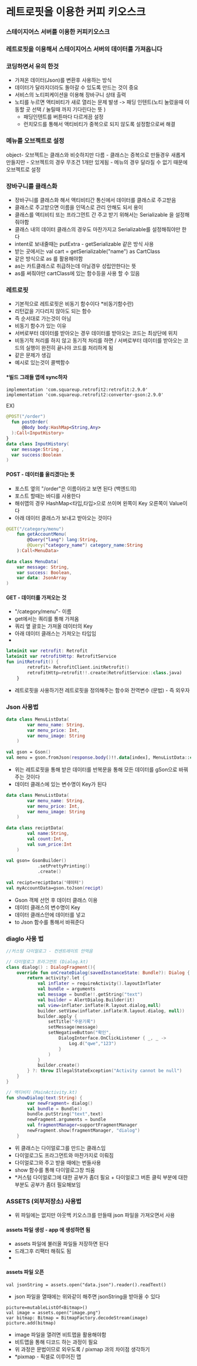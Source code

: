 # 레트로핏을 이용한 커피 키오스크

### 스테이지어스 서버를 이용한 커피키오스크

### 레트로핏을 이용해서 스테이지어스 서버의 데이터를 가져옵니다 

### 코딩하면서 유의 한것 
  - 가져온 데이터(Json)를 변환후 사용하는 방식 
  - 데이터가 달라지더라도 돌아갈 수 있도록 만드는 것이 중요 
  - 서비스의 노티피케이션을 이용해 장바구니 상태 출력 
  - 노티를 누르면 액티비티가 새로 열리는 문제 발생 
  -> 패딩 인텐트(노티 눌렀을때 이동할 곳 선택 / 눌릴때 까지 기다린다는 뜻 )
    - 패딩인텐트를 버튼마다 다르게끔 설정 
    - 런치모드를 통해서 액티비티가 중복으로 되지 않도록 설정함으로써 해결 
  
### 메뉴를 오브젝트로 설정 
  object- 오브젝트는 클래스와 비슷하지만 다름 
        - 클래스는 증복으로 만들경우 새롭게 만들지만 
        - 오브젝트의 경우 무조건 1개만 있게됨 
        - 메뉴의 경우 달라질 수 없기 때문에 오브젝트로 설정 

### 장바구니를 클래스화 
  - 장바구니를 클래스화 해서 액티비티간 통신에서 데이터를 클래스로 주고받음 
  - 클래스로 주고받으면 이름을 인덱스로 관리 안해도 되서 용이 
  - 클래스를 액티비티 또는 프라그먼트 간 주고 받기 위해서는 Serializable 을 설정해줘야함
  - 클래스 내의 데이터 클래스의 경우도 마찬가지고 Serializable를 설정해줘야만 한다 
  - intent로 보내줄때는 putExtra - getSerializable 같은 방식 사용 
  - 받는 곳에서는 val cart = getSerializable("name") as CartClass 
  - 같은 방식으로 as 를 활용해야함 
  - as는 카트클래스로 취급하는데 아닐경우 성립안한다는 뜻 
  - as를 써줘야만 cartClass에 있는 함수등을 사용 할 수 있음 
  
### 레트로핏 
  - 기본적으로 레트로핏은 비동기 함수이다 
  *비동기함수란)
  - 리턴값을 기다리지 않아도 되는 함수 
  - 즉 순서대로 가는것이 아님 
  - 비동기 함수가 있는 이유 
  - 서버로부터 데이터를 받아오는 경우 데이터를 받아오는 코드는 최상단에 위치
  - 비동기적 처리를 하지 않고 동기적 처리를 하면 / 서버로부터 데이터를 받아오는 코드의 실행이 완전히 끝나야 코드를 처리하게 됨 
  - 같은 문제가 생김
  - 예시로 있는것이 콜백함수 

#### *빌드 그래들 앱에 sync하자
    implementation 'com.squareup.retrofit2:retrofit:2.9.0'
    implementation 'com.squareup.retrofit2:converter-gson:2.9.0'
   
  EX)
  ```kotlin
  @POST("/order")
    fun postOrder(
        @Body body:HashMap<String,Any>
    ):Call<InputHistory>
}
data class InputHistory(
    var message:String ,
    var success:Boolean
)
```

#### POST - 데이터를 올리겠다는 뜻 
  - 포스트 옆의 "/order"은 이름이라고 보면 된다 (백엔드의)
  - 포스트 할때는 바디를 사용한다 
  - 해쉬맵의 경우 HashMap<타입,타입>으로 쓰이며 왼쪽이 Key 오른쪽이 Value이다 
  - 아래 데이터 클래스가 보내고 받아오는 것이다 
  
  

```kotlin
@GET("/category/menu")
    fun getAccountMenu(
        @Query("lang") lang:String,
        @Query("category_name") category_name:String
    ):Call<MenuData>
    
data class MenuData(
    var message: String,
    var success: Boolean,
    var data: JsonArray
)
```

#### GET - 데이터를 가져오는 것 
  - "/category/menu"- 이름 
  - get에서는 쿼리를 통해 가져옴 
  - 쿼리 옆 괄호는 가져올 데이터의 Key
  - 아래 데이터 클래스는 가져오는 타입임 
  - 
 
```kotlin
lateinit var retrofit: Retrofit
lateinit var retrofitHttp: RetrofitService
fun initRetrofit() {
        retrofit= RetrofitClient.initRetrofit()
        retrofitHttp=retrofit!!.create(RetrofitService::class.java)
    }
```

- 레트로핏을 사용하기전 레트로핏을 정의해주는 함수와 전역변수 (문법) - 즉 외우자 

### Json 사용법 

```kotlin
data class MenuListData(
        var menu_name: String,
        var menu_price: Int,
        var menu_image: String
    )
    
val gson = Gson()
val menu = gson.fromJson(response.body()!!.data[index], MenuListData::class.java)
```

  - 위는 레트로핏을 통해 받은 데이터를 반복문을 통해 모든 데이터를 gSon으로 바꿔주는 것이다 
  - 데이터 클래스에 있는 변수명이 Key가 된다 

```kotlin
data class MenuListData(
        var menu_name: String,
        var menu_price: Int,
        var menu_image: String
    )
    
data class reciptData(
        val name:String,
        val count:Int,
        val sum_price:Int
    )
    
val gson= GsonBuilder()
            .setPrettyPrinting()
            .create()
            
val recipt=reciptData('데이터')
val myAccountData=gson.toJson(recipt)
```

  - Gson 객체 선언 후 데이터 클래스 이용 
  - 데이터 클래스의 변수명이 Key 
  - 데이터 클래스안에 데이터를 넣고 
  - to Json 함수를 통해서 바꿔준다 


### diaglo 사용 법

```kotlin
//커스텀 다이얼로그 - 컨센트레이트 안먹음

// 다이얼로그 프라그먼트 (Dialog.kt)
class dialog() : DialogFragment(){
    override fun onCreateDialog(savedInstanceState: Bundle?): Dialog {
        return activity?.let {
            val inflater = requireActivity().layoutInflater
            val bundle = arguments
            val message = bundle!!.getString("text")
            val builder = AlertDialog.Builder(it)
            val view=inflater.inflate(R.layout.dialog,null)
            builder.setView(inflater.inflate(R.layout.dialog, null))
            builder.apply {
                setTitle("주문기록")
                setMessage(message)
                setNegativeButton("확인",
                    DialogInterface.OnClickListener { _, _ ->
                        Log.d("qwe","123")
                    }
                )
            }
            builder.create()
        } ?: throw IllegalStateException("Activity cannot be null")
    }
}

// 액티비티 (MainActivity.kt)
fun showDialog(text:String) {
        var newFragment= dialog()
        val bundle = Bundle()
        bundle.putString("text",text)
        newFragment.arguments = bundle
        val fragmentManager=supportFragmentManager
        newFragment.show(fragmentManager, "dialog")
    }
```
  - 위 클래스는 다이얼로그를 만드는 클래스임 
  - 다이얼로그도 프라그먼트와 마찬가지로 이뤄짐 
  - 다이얼로그와 주고 받을 때에는 번들사용 
  - show 함수를 통해 다이얼로그창 띄움 
  - *커스텀 다이얼로그에 대한 공부가 좀더 필요 + 다이얼로그 버튼 클릭 부분에 대한 부분도 공부가 좀더 필요해보임


### ASSETS (외부저장소) 사용법 
- 위 파일에는 없지만 아웃백 키오스크를 만들때 json 파일을 가져오면서 사용 

#### assets 파일 생성 - app 에 생성하면 됨 

  - assets 파일에 불러올 파일들 저장하면 된다 
  - 드래그후 리팩터 해줘도 됨 
  - 
#### assets 파일 오픈

```koltin
val jsonString = assets.open("data.json").reader().readText()
```
- json 파일을 열때에는 위와같이 해주면 jsonString을 받아올 수 있다 

```koltin
picture=mutableListOf<Bitmap>()
val image = assets.open("image.png")
var bitmap: Bitmap = BitmapFactory.decodeStream(image)
picture.add(bitmap)
```
- image 파일을 열려면 비트맵을 활용해야함 
- 비트맵을 통해 디코드 하는 과정이 필요 
- 위 과정은 문법이므로 외우도록 / pixmap 과의 차이점 생각하기 
- *pixmap - 픽셀로 이루어진 맵 







  
